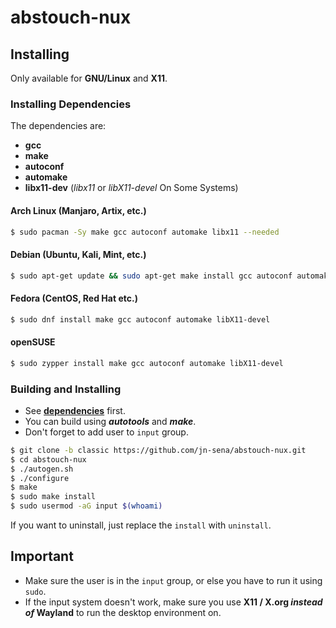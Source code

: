 # abstouch-nux

## Installing

Only available for **GNU/Linux** and **X11**.

### Installing Dependencies

The dependencies are:

* **gcc**
* **make**
* **autoconf**
* **automake**
* **libx11-dev** (*libx11* or *libX11-devel* On Some Systems)

#### Arch Linux (Manjaro, Artix, etc.)

```bash
$ sudo pacman -Sy make gcc autoconf automake libx11 --needed
```

#### Debian (Ubuntu, Kali, Mint, etc.)

```bash
$ sudo apt-get update && sudo apt-get make install gcc autoconf automake libx11-dev
```

#### Fedora (CentOS, Red Hat etc.)

```bash
$ sudo dnf install make gcc autoconf automake libX11-devel 
```

#### openSUSE

```bash
$ sudo zypper install make gcc autoconf automake libX11-devel
```

### Building and Installing

* See **[dependencies](#installing-dependencies)** first.
* You can build using ***autotools*** and ***make***.
* Don't forget to add user to `input` group.

```bash
$ git clone -b classic https://github.com/jn-sena/abstouch-nux.git
$ cd abstouch-nux
$ ./autogen.sh
$ ./configure
$ make
$ sudo make install
$ sudo usermod -aG input $(whoami)
```

If you want to uninstall, just replace the `install` with `uninstall`.

## Important

* Make sure the user is in the `input` group, or else you have to run it using `sudo`.
* If the input system doesn't work, make sure you use **X11 / X.org *instead of* Wayland** to run the desktop environment on.
